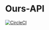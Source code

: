 Ours-API
===

[![CircleCI](https://circleci.com/gh/northfox/ours-kyoyu-api/tree/master.svg?style=svg)](https://circleci.com/gh/northfox/ours-kyoyu-api/tree/master)
